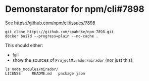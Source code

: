 Demonstarator for npm/cli#7898
==============================

See https://github.com/npm/cli/issues/7898

```
git clone https://github.com/cmahnke/npm-7898.git
docker build --progress=plain --no-cache .
```

This should either:
* fail
* show the sources of `ProjectMirador/mirador`
(nor just this):
```
ls node_modules/mirador/
LICENSE		README.md	package.json
```